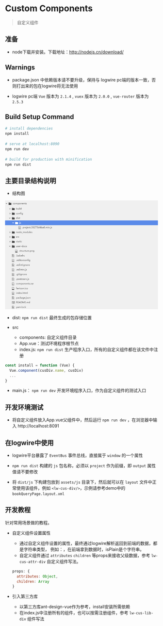 # Custom Components

> 自定义组件

## 准备

* node下载并安装。下载地址：http://nodejs.cn/download/

## Warnings

* package.json 中依赖版本请不要升级，保持与 logwire pc端的版本一致，否则打出来的包在logwire将无法使用

* logwire pc端 `Vue` 版本为 `2.1.4` , `vuex` 版本为 `2.0.0` , `vue-router` 版本为 `2.5.3`


## Build Setup Command

``` bash
# install dependencies
npm install

# serve at localhost:8090
npm run dev

# build for production with minification
npm run dist
```

## 主要目录结构说明

* 结构图

![Structure](./user-docs/structure.png "目录结构")

* dist: `npm run dist` 最终生成的包存储位置

* src

   * components: 自定义组件目录
   * App.vue：测试环境程序根节点
   * index.js: `npm run dist` 生产程序入口，所有的自定义组件都在该文件中注册
```js
const install = function (Vue) {
  Vue.component(cusDiv.name, cusDiv)
  ...
}
```
   * main.js： `npm run dev` 开发环境程序入口，作为自定义组件的测试入口

## 开发环境测试

* 将自定义组件放入App.vue父组件中，然后运行 `npm run dev` ，在浏览器中输入 http://localhost:8091

## 在logwire中使用

* logwire平台暴露了 `EventBus` 事件总线，直接属于 `window` 的一个属性

* `npm run dist` 构建的 `js` 包名称，必须以 `project` 作为前缀，即 `output` 属性值请不要修改

* 将 `dist/js` 下构建包放到 `assets/js` 目录下，然后就可以在 `layout` 文件中正常使用该组件，例如 `<lw-cus-div/>`，示例请参考demo中的 `bookQueryPage.layout.xml`

## 开发教程

针对常用场景做的教程。

* 自定义组件设置属性

   * 通过自定义组件设置的属性，最终通过logwire解析返回到前端的数据，都是字符串类型， 例如：<lw-cus-attr-div isPlain="true"/>，在前端拿到数据时，isPlain是个字符串。
   * 自定义组件通过 `attributes` `children` 等props来接收父级数据，参考 `lw-cus-attr-div` 自定义组件写法。

    ```js
    props: {
      attributes: Object,
      children: Array
    }
    ```

* 引入第三方库
   * 以第三方库ant-design-vue作为参考，install安装所需依赖
   * 在index.js中注册所有的组件，也可以按需注册组件，参考 `lw-cus-lib-div` 组件写法

